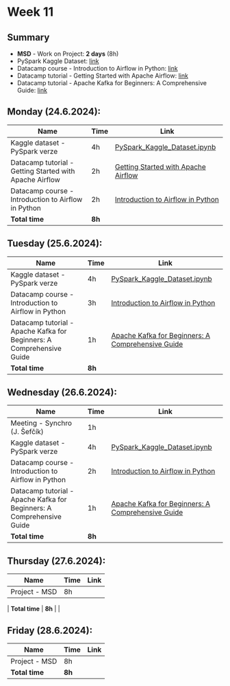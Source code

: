 # Week 11

## Summary
- **MSD** - Work on Project: **2 days** (8h)
- PySpark Kaggle Dataset: [link](https://git.adastragrp.com/Jakub.Cajzl/learning/-/blob/master/03_Spark/PySpark_Kaggle_Dataset/PySpark_Kaggle_Dataset.ipynb)
- Datacamp course - Introduction to Airflow in Python: [link](https://app.datacamp.com/learn/courses/introduction-to-airflow-in-python)
- Datacamp tutorial - Getting Started with Apache Airflow: [link](https://www.datacamp.com/tutorial/getting-started-with-apache-airflow)
- Datacamp tutorial - Apache Kafka for Beginners: A Comprehensive Guide: [link](https://www.datacamp.com/tutorial/apache-kafka-for-beginners-a-comprehensive-guide)


## Monday (24.6.2024):

| **Name** | **Time** | **Link** |
|----------|----------|----------|
| Kaggle dataset - PySpark verze | 4h | [PySpark_Kaggle_Dataset.ipynb](https://git.adastragrp.com/Jakub.Cajzl/learning/-/blob/master/03_Spark/PySpark_Kaggle_Dataset/PySpark_Kaggle_Dataset.ipynb) |
| Datacamp tutorial - Getting Started with Apache Airflow | 2h | [Getting Started with Apache Airflow](https://www.datacamp.com/tutorial/getting-started-with-apache-airflow) |
| Datacamp course - Introduction to Airflow in Python | 2h | [Introduction to Airflow in Python](https://app.datacamp.com/learn/courses/introduction-to-airflow-in-python) |
| **Total time** | **8h** |  |


## Tuesday (25.6.2024):

| **Name** | **Time** | **Link** |
|----------|----------|----------|
| Kaggle dataset - PySpark verze | 4h | [PySpark_Kaggle_Dataset.ipynb](https://git.adastragrp.com/Jakub.Cajzl/learning/-/blob/master/03_Spark/PySpark_Kaggle_Dataset/PySpark_Kaggle_Dataset.ipynb) |
| Datacamp course - Introduction to Airflow in Python | 3h | [Introduction to Airflow in Python](https://app.datacamp.com/learn/courses/introduction-to-airflow-in-python) |
| Datacamp tutorial - Apache Kafka for Beginners: A Comprehensive Guide  | 1h | [Apache Kafka for Beginners: A Comprehensive Guide](https://www.datacamp.com/tutorial/apache-kafka-for-beginners-a-comprehensive-guide) |
| **Total time** | **8h** |  |

## Wednesday (26.6.2024):

| **Name** | **Time** | **Link** |
|----------|----------|----------|
| Meeting - Synchro (J. Šefčík)  | 1h |  |
| Kaggle dataset - PySpark verze | 4h | [PySpark_Kaggle_Dataset.ipynb](https://git.adastragrp.com/Jakub.Cajzl/learning/-/blob/master/03_Spark/PySpark_Kaggle_Dataset/PySpark_Kaggle_Dataset.ipynb) |
| Datacamp course - Introduction to Airflow in Python | 2h | [Introduction to Airflow in Python](https://app.datacamp.com/learn/courses/introduction-to-airflow-in-python) |
| Datacamp tutorial - Apache Kafka for Beginners: A Comprehensive Guide  | 1h | [Apache Kafka for Beginners: A Comprehensive Guide](https://www.datacamp.com/tutorial/apache-kafka-for-beginners-a-comprehensive-guide) |
| **Total time** | **8h** |  |

## Thursday (27.6.2024):

| **Name** | **Time** | **Link** |
|----------|----------|----------|
| Project - MSD | 8h |  |

| **Total time** | **8h** |  |

## Friday (28.6.2024):

| **Name** | **Time** | **Link** |
|----------|----------|----------|
| Project - MSD | 8h |  |
| **Total time** | **8h** |  |
